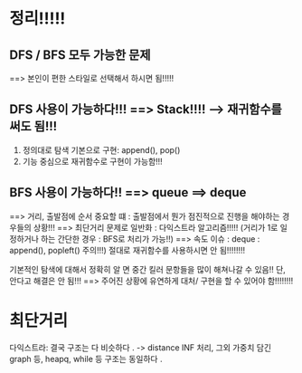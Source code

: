 # 정리!!!!!
## DFS / BFS 모두 가능한 문제
==> 본인이 편한 스타일로 선택해서 하시면 됨!!!!!

## DFS 사용이 가능하다!!! ==> Stack!!!! --> 재귀함수를 써도 됨!!!
1) 정의대로 탐색 기본으로 구현: append(), pop()
2) 기능 중심으로 재귀함수로 구현이 가능함!!!

## BFS 사용이 가능하다!! ==> queue ==> deque
==> 거리, 출발점에 순서 중요할 떄
: 출발점에서 뭔가 점진적으로 진행을 해야하는 경우들의 상황!!!
==> 최단거리 문제로 일반화 : 다익스트라 알고리즘!!!!!
(거리가 1로 일정하거나 하는 간단한 경우 : BFS로 처리가 가능!!)
==> 속도 이슈 : deque : append(), popleft()
주의!!!) 절대로 재귀함수를 사용하시면 안 됨!!!!!!!!

기본적인 탐색에 대해서 정확히 알 면
중간 킬러 문항들을 많이 해쳐나갈 수 있음!!
단, 안다고 해결은 안 됨!!!
==> 주어진 상황에 유연하게 대처/ 구현을 할 수 있어야 함!!!!!!!!
# 최단거리  
다익스트라: 결국 구조는 다 비슷하다 . -> distance INF 처리, 그외 가중치 담긴 graph 등, heapq, while 등 구조는 동일하다 .
